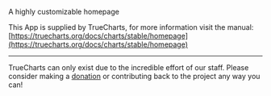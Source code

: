 A highly customizable homepage

This App is supplied by TrueCharts, for more information visit the manual: [https://truecharts.org/docs/charts/stable/homepage](https://truecharts.org/docs/charts/stable/homepage)

---

TrueCharts can only exist due to the incredible effort of our staff.
Please consider making a [donation](https://truecharts.org/docs/about/sponsor) or contributing back to the project any way you can!
